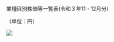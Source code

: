 業種目別株価等一覧表(令和３年11・12月分)

（単位：円）

![](https://www.nta.go.jp/tmp/92bc4329-5fe3-42ee-93b2-752a066055b2/images/d7827490e46d616e2d8fa39250383fcc99b8e3d1bf96d849c12ac8368e6fded7.jpg)